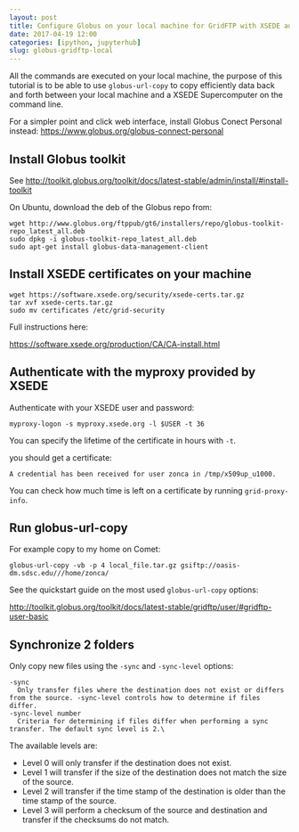 ```yaml
---
layout: post
title: Configure Globus on your local machine for GridFTP with XSEDE authentication
date: 2017-04-19 12:00
categories: [ipython, jupyterhub]
slug: globus-gridftp-local
---
```


All the commands are executed on your local machine, the purpose of this tutorial is to be able to use `globus-url-copy` to copy efficiently data back and forth between your local machine and a XSEDE Supercomputer on the command line.

For a simpler point and click web interface, install Globus Conect Personal instead: <https://www.globus.org/globus-connect-personal>

## Install Globus toolkit

See http://toolkit.globus.org/toolkit/docs/latest-stable/admin/install/#install-toolkit

On Ubuntu, download the deb of the Globus repo from:

    wget http://www.globus.org/ftppub/gt6/installers/repo/globus-toolkit-repo_latest_all.deb
    sudo dpkg -i globus-toolkit-repo_latest_all.deb
    sudo apt-get install globus-data-management-client

## Install XSEDE certificates on your machine

    wget https://software.xsede.org/security/xsede-certs.tar.gz
    tar xvf xsede-certs.tar.gz
    sudo mv certificates /etc/grid-security

Full instructions here:

<https://software.xsede.org/production/CA/CA-install.html>

## Authenticate with the myproxy provided by XSEDE

Authenticate with your XSEDE user and password:

    myproxy-logon -s myproxy.xsede.org -l $USER -t 36
    
You can specify the lifetime of the certificate in hours with `-t`.
    
you should get a certificate:

    A credential has been received for user zonca in /tmp/x509up_u1000.
    
You can check how much time is left on a certificate by running `grid-proxy-info`.
    
## Run globus-url-copy

For example copy to my home on Comet:

    globus-url-copy -vb -p 4 local_file.tar.gz gsiftp://oasis-dm.sdsc.edu///home/zonca/

See the quickstart guide on the most used `globus-url-copy` options:

<http://toolkit.globus.org/toolkit/docs/latest-stable/gridftp/user/#gridftp-user-basic>
    
## Synchronize 2 folders

Only copy new files using the `-sync` and `-sync-level` options:

```
-sync
  Only transfer files where the destination does not exist or differs from the source. -sync-level controls how to determine if files differ.
-sync-level number
  Criteria for determining if files differ when performing a sync transfer. The default sync level is 2.\
```

The available levels are:
  
* Level 0 will only transfer if the destination does not exist.
* Level 1 will transfer if the size of the destination does not match the size of the source.
* Level 2 will transfer if the time stamp of the destination is older than the time stamp of the source.
* Level 3 will perform a checksum of the source and destination and transfer if the checksums do not match.
